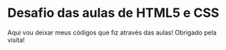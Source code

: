 # Desafio das aulas de HTML5 e CSS
Aqui vou deixar meus códigos que fiz através das aulas!
Obrigado pela visita!
